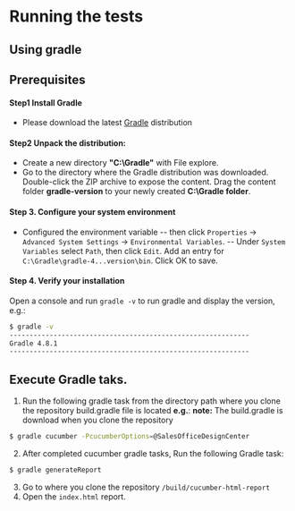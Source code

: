 # Running the tests
## Using gradle
## Prerequisites
#### Step1 Install Gradle
- Please download the latest [Gradle](https://gradle.org/releases/) distribution
#### Step2 Unpack the distribution:
- Create a new directory **"C:\Gradle"** with File explore.
- Go to the directory where the Gradle distribution was downloaded. Double-click the ZIP archive to expose the content. Drag the content folder **gradle-version** to your newly created **C:\Gradle folder**.
#### Step 3. Configure your system environment
- Configured the environment variable
-- then click `Properties` -> `Advanced System Settings` -> `Environmental Variables`.
-- Under `System Variables` select `Path`, then click `Edit`. Add an entry for `C:\Gradle\gradle-4...version\bin`. Click OK to save.
#### Step 4. Verify your installation
Open a console and run `gradle -v` to run gradle and display the version, e.g.:
```sh
$ gradle -v
------------------------------------------------------------
Gradle 4.8.1
------------------------------------------------------------
```
## Execute Gradle taks.
1. Run the following gradle task from the directory path where you clone the repository build.gradle file is located **e.g.**:
**note:** The build.gradle is download when you clone the repository
```sh
$ gradle cucumber -PcucumberOptions=@SalesOfficeDesignCenter
```
2. After completed cucumber gradle tasks, Run the following Gradle task:
```sh
$ gradle generateReport
```
3. Go to where you clone the repository `/build/cucumber-html-report`
4. Open the `index.html` report.